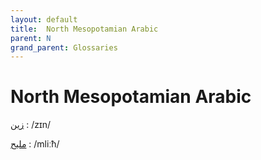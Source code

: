 ```yaml
---
layout: default
title:  North Mesopotamian Arabic
parent: N
grand_parent: Glossaries
---
```


# North Mesopotamian Arabic


[زين](https://en.wiktionary.org/wiki/?curid=1324822)
: /zɪn/

[مليح](https://en.wiktionary.org/wiki/?curid=4811520)
: /mliːħ/

